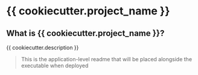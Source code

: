# {{ cookiecutter.project_name }}

## What is {{ cookiecutter.project_name }}?

{{ cookiecutter.description }}

> This is the application-level readme that will be placed alongside the executable when deployed